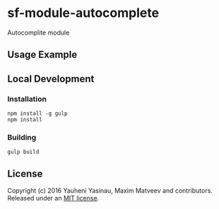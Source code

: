# sf-module-autocomplete

Autocomplite module

## Usage Example

## Local Development

### Installation

    npm install -g gulp
    npm install

### Building

    gulp build


## License

Copyright (c) 2016 Yauheni Yasinau, Maxim Matveev and contributors. Released under an [MIT license](https://github.com/sfjs/sf-module-autocomplete/blob/master/LICENSE).